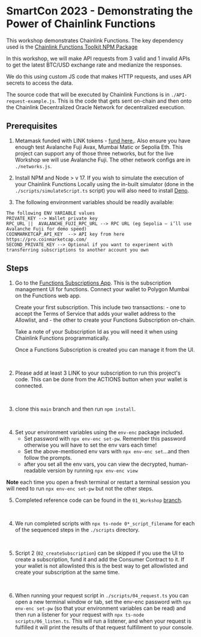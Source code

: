 # SmartCon 2023 - Demonstrating the Power of Chainlink Functions

This workshop demonstrates Chainlink Functions.  The key dependency used is the [Chainlink Functions Toolkit NPM Package](https://github.com/smartcontractkit/functions-toolkit)

In this workshop, we will make API requests from 3 valid and 1 invalid APIs to get the latest BTC/USD exchange rate and medianize the responses.

We do this using custom JS code that makes HTTP requests, and uses API secrets to access the data.

The source code that will be executed by Chainlink Functions is in `./API-request-example.js`.  This is the code that gets sent on-chain and then onto the Chainlink Decentralized Oracle Network for decentralized execution.

## Prerequisites
1. Metamask funded with LINK tokens - [fund here.](faucets.chain.link).  Also ensure you have enough test Avalanche Fuji Avax, Mumbai Matic or Sepolia Eth. This project can support any of those three networks, but for the live Workshop we will use Avalanche Fuji.  The other network configs are in `./networks.js`.

2. Install NPM and Node > v 17. If you wish to simulate the execution of your Chainlink Functions Locally using the in-built simulator (done in the `./scripts/simulateScript.ts` script) you will also need to install [Deno](https://deno.land/manual/getting_started/installation).

3. The following environment variables should be readily available:
```
The following ENV VARIABLE values
PRIVATE_KEY --> Wallet private key
RPC_URL ||  AVALANCHE_FUJI_RPC_URL --> RPC URL (eg Sepolia – i’ll use Avalanche Fuji for demo speed)
COINMARKETCAP_API_KEY  --> API key from here https://pro.coinmarketcap.com/
SECOND_PRIVATE_KEY --> Optional if you want to experiment with transferring subscriptions to another account you own
```

## Steps

1. Go to the [Functions Subscriptions App](https://functions.chain.link). This is the subscription management UI for functions. Connect your wallet to Polygon Mumbai on the Functions web app. 

    Create your first subscription. This include two transactions:
        - one to accept the Terms of Service that adds your wallet address to the Allowlist, and
        - the other to create your Functions Subscription on-chain.

    Take a note of your Subscription Id as you will need it when using Chainlink Functions programmatically.

    Once a Functions Subscription is created you can manage it from the UI.
</br>

2.  Please add at least 3 LINK to your subscription to run this project's code. This can be done from the ACTIONS button when your wallet is connected. 
</br>

3.  clone this `main` branch and then run `npm install`. 
</br>

4. Set your environment variables using the `env-enc` package included.  
    -  Set password with `npx env-enc set-pw`.  Remember this password otherwise you will have to set the env vars each time!
    -  Set the above-mentioned env vars with `npx env-enc set`...and then follow the prompts.
    -   after you set all the env vars, you can view the decrypted, human-readable version by running `npx env-enc view`

**Note** each time you open a fresh terminal or restart a terminal session you will need to run `npx env-enc set-pw` but not the other steps.

5.  Completed reference code can be found in the  `01_Workshop` [branch](https://github.com/zeuslawyer/sc2023-toolkit-workshop/tree/01_Workshop). 
</br>

4. We run completed scripts with `npx ts-node 0*_script_filename` for each of the sequenced steps in the `./scripts` directory.
</br>

5. Script 2 (`02_createSubscription`) can be skipped if you use the UI to create a subscription, fund it and add the Consumer Contract to it. If your wallet is not allowlisted this is the best way to get allowlisted and create your subscription at the same time.
</br> 

6. When running your request script in `./scripts/04_request.ts` you can open a new terminal window or tab, set the env-enc password with `npx env-enc set-pw` (so that your environment variables can be read) and then run a listener for your request with `npx ts-node scripts/06_listen.ts`.  This will run a listener, and when your request is fulfilled it will print the results of that request fulfillment to your console.
